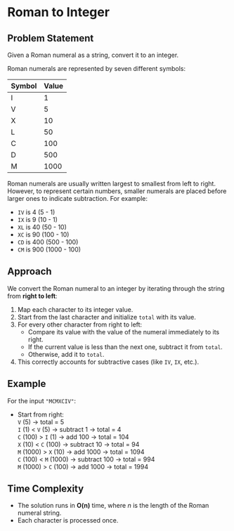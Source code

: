 # Roman to Integer

## Problem Statement

Given a Roman numeral as a string, convert it to an integer.

Roman numerals are represented by seven different symbols:

| Symbol | Value  |
|--------|---------|
| I      | 1       |
| V      | 5       |
| X      | 10      |
| L      | 50      |
| C      | 100     |
| D      | 500     |
| M      | 1000    |

Roman numerals are usually written largest to smallest from left to right. However, to represent certain numbers, smaller numerals are placed before larger ones to indicate subtraction. For example:

- `IV` is 4 (5 - 1)
- `IX` is 9 (10 - 1)
- `XL` is 40 (50 - 10)
- `XC` is 90 (100 - 10)
- `CD` is 400 (500 - 100)
- `CM` is 900 (1000 - 100)

## Approach

We convert the Roman numeral to an integer by iterating through the string from **right to left**:

1. Map each character to its integer value.
2. Start from the last character and initialize `total` with its value.
3. For every other character from right to left:
   - Compare its value with the value of the numeral immediately to its right.
   - If the current value is less than the next one, subtract it from `total`.
   - Otherwise, add it to `total`.
4. This correctly accounts for subtractive cases (like `IV`, `IX`, etc.).

## Example

For the input `"MCMXCIV"`:

- Start from right:  
  `V` (5) → total = 5  
  `I` (1) < `V` (5) → subtract 1 → total = 4  
  `C` (100) > `I` (1) → add 100 → total = 104  
  `X` (10) < `C` (100) → subtract 10 → total = 94  
  `M` (1000) > `X` (10) → add 1000 → total = 1094  
  `C` (100) < `M` (1000) → subtract 100 → total = 994  
  `M` (1000) > `C` (100) → add 1000 → total = 1994  

## Time Complexity

- The solution runs in **O(n)** time, where *n* is the length of the Roman numeral string.
- Each character is processed once.


